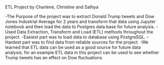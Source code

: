 ETL Project by Charlene, Christine and Sathya

-The Purpose of the project was to extract Donald Trump tweets and Dow Jones Industrial Average for 2 years and transform that data using Jupyter notebook and then load the data to Postgres data base for future analysis.
-Used Data Extraction, Transform and Load (ETL) methods throughout the project.
-Easiest part was to load data to database using PostgreSQL.
-Hardest part was to find data from reliable sources for the project.
-We learned that ETL data can be used as a good source for future data analysis; for an example ETL data in this project can be used to see whether Trump tweets has an effect on Dow fluctuations.
